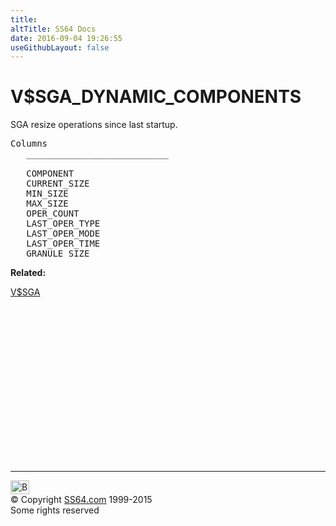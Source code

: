```yaml
---
title:
altTitle: SS64 Docs
date: 2016-09-04 19:26:55
useGithubLayout: false
---
```

<!-- #BeginLibraryItem "/Library/head_orav.lbi" --><!-- #EndLibraryItem --><h1>V$SGA_DYNAMIC_COMPONENTS </h1>  
 <p> SGA resize operations since last startup.</p> 
 
<pre>Columns
   ___________________________
 
   COMPONENT
   CURRENT_SIZE
   MIN_SIZE
   MAX_SIZE
   OPER_COUNT
   LAST_OPER_TYPE
   LAST_OPER_MODE
   LAST_OPER_TIME
   GRANULE_SIZE</pre>
<p><b>Related:</b></p>
<p><a href="V$SGA.html">V$SGA</a></p><!-- #BeginLibraryItem "/Library/foot_orad.lbi" --><p>
<!-- oracle-footer -->
<ins class="adsbygoogle" style="display:inline-block;width:300px;height:250px" data-ad-client="ca-pub-6140977852749469" data-ad-slot="4275490898"></ins>
<script>
(adsbygoogle = window.adsbygoogle || []).push({});
</script></p>
<hr>
<div id="bl" class="footer"><a href="V$SGA_DYNAMIC_COMPONENTS.html#"><img src="../images/top.png" width="30" height="22" alt="Back to the Top"></a></div>
<div id="br" class="footer, tagline">© Copyright <a href="../index.html">SS64.com</a> 1999-2015<br>
Some rights reserved</div>
<!-- #EndLibraryItem -->

